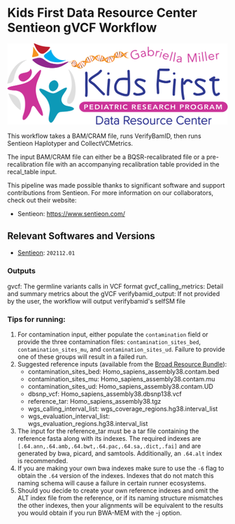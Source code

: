 # Kids First Data Resource Center Sentieon gVCF Workflow

<p align="center">
  <img src="./kids_first_logo.svg" alt="Kids First repository logo" width="660px" />
</p>

This workflow takes a BAM/CRAM file, runs VerifyBamID, then runs Sentieon
Haplotyper and CollectVCMetrics.

The input BAM/CRAM file can either be a BQSR-recalibrated file or a
pre-recalibration file with an accompanying recalibration table provided in the
recal_table input.

This pipeline was made possible thanks to significant software and support
contributions from Sentieon. For more information on our collaborators, check
out their website:
- Sentieon: https://www.sentieon.com/

## Relevant Softwares and Versions

- [Sentieon](https://support.sentieon.com/manual/DNAseq_usage/dnaseq/): `202112.01`

### Outputs
gvcf: The germline variants calls in VCF format
gvcf_calling_metrics: Detail and summary metrics about the gVCF
verifybamid_output: If not provided by the user, the workflow will output verifybamid's selfSM file

### Tips for running:
1. For contamination input, either populate the `contamination` field or
   provide the three contamination files: `contamination_sites_bed`,
   `contamination_sites_mu`, and `contamination_sites_ud`. Failure to provide one
   of these groups will result in a failed run.
1. Suggested reference inputs (available from the [Broad Resource Bundle](https://console.cloud.google.com/storage/browser/gcp-public-data--broad-references/hg38/v0)):
    - contamination_sites_bed: Homo_sapiens_assembly38.contam.bed
    - contamination_sites_mu: Homo_sapiens_assembly38.contam.mu
    - contamination_sites_ud: Homo_sapiens_assembly38.contam.UD
    - dbsnp_vcf: Homo_sapiens_assembly38.dbsnp138.vcf
    - reference_tar: Homo_sapiens_assembly38.tgz
    - wgs_calling_interval_list: wgs_coverage_regions.hg38.interval_list
    - wgs_evaluation_interval_list: wgs_evaluation_regions.hg38.interval_list
1. The input for the reference_tar must be a tar file containing the reference
   fasta along with its indexes.  The required indexes are
   `[.64.ann,.64.amb,.64.bwt,.64.pac,.64.sa,.dict,.fai]` and are generated by bwa,
   picard, and samtools.  Additionally, an `.64.alt` index is recommended.
1. If you are making your own bwa indexes make sure to use the `-6` flag to
   obtain the `.64` version of the indexes. Indexes that do not match this naming
   schema will cause a failure in certain runner ecosystems.
1. Should you decide to create your own reference indexes and omit the ALT
   index file from the reference, or if its naming structure mismatches the other
   indexes, then your alignments will be equivalent to the results you would
   obtain if you run BWA-MEM with the -j option.
